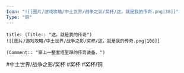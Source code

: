 ```yaml
---
Icon: "![[图片/游戏攻略/中土世界/战争之影/奖杯/这，就是我的传奇.png|30]]"
Type: "铜"
---
```

```ad-common-bronze-trophy
title: (Title:: "这，就是我的传奇")
![[图片/游戏攻略/中土世界/战争之影/奖杯/这，就是我的传奇.png|100]]

(Comment:: "穿上一整套塔里昂的传奇装备。")
```

#中土世界/战争之影/奖杯 #奖杯 #奖杯/铜
